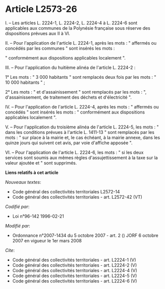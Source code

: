 # Article L2573-26

I. – Les articles L. 2224-1, L. 2224-2, L. 2224-4 à L. 2224-6 sont applicables aux communes de la Polynésie française sous
réserve des dispositions prévues aux II à VI.

II. – Pour l'application de l'article L. 2224-1, après les mots : " affermés ou concédés par les communes " sont insérés les
mots :

" conformément aux dispositions applicables localement ".

III. – Pour l'application du huitième alinéa de l'article L. 2224-2 :

1° Les mots : " 3 000 habitants " sont remplacés deux fois par les mots : " 10 000 habitants " ;

2° Les mots : " et d'assainissement " sont remplacés par les mots : ", d'assainissement, de traitement des déchets et
d'électricité ".

IV. – Pour l'application de l'article L. 2224-4, après les mots : " affermés ou concédés " sont insérés les mots : "
conformément aux dispositions applicables localement ".

V. – Pour l'application du troisième alinéa de l'article L. 2224-5, les mots : " dans les conditions prévues à l'article L.
1411-13 " sont remplacés par les mots : " sur place à la mairie et, le cas échéant, à la mairie annexe, dans les quinze jours
qui suivent cet avis, par voie d'affiche apposée ".

VI. – Pour l'application de l'article L. 2224-6, les mots : " si les deux services sont soumis aux mêmes règles
d'assujettissement à la taxe sur la valeur ajoutée et " sont supprimés.

**Liens relatifs à cet article**

_Nouveaux textes_:

  - Code général des collectivités territoriales L2572-14
  - Code général des collectivités territoriales - art. L2572-42 (VT)

_Codifié par_:

  - Loi n°96-142 1996-02-21

_Modifié par_:

  - Ordonnance n°2007-1434 du 5 octobre 2007 - art. 2 () JORF 6 octobre 2007 en vigueur le 1er mars 2008

_Cite_:

  - Code général des collectivités territoriales - art. L2224-1 (V)
  - Code général des collectivités territoriales - art. L2224-2 (V)
  - Code général des collectivités territoriales - art. L2224-4 (V)
  - Code général des collectivités territoriales - art. L2224-5 (V)
  - Code général des collectivités territoriales - art. L2224-6 (V)
